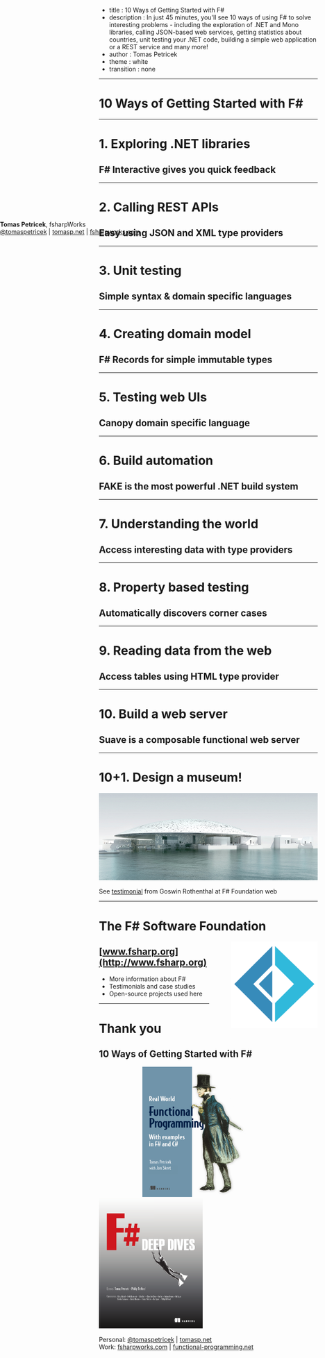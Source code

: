 ﻿- title : 10 Ways of Getting Started with F#
- description : In just 45 minutes, you'll see 10 ways of using F# to solve 
    interesting problems - including the exploration of .NET and Mono libraries, 
    calling JSON-based web services, getting statistics about countries, unit 
    testing your .NET code, building a simple web application or a REST service 
    and many more!
- author : Tomas Petricek
- theme : white
- transition : none

****************************************************************************************************

# 10 Ways of Getting Started with F#

<div style="position:absolute;text-align:left;left:0px;margin-top:220px">

**Tomas Petricek**, fsharpWorks  
[@tomaspetricek](http://www.twitter.com/tomaspetricek)
| [tomasp.net](http://www.tomasp.net)
| [fsharpworks.com](http://www.fsharpworks.com)

</div>

****************************************************************************************************

# 1. Exploring .NET libraries

<div class="fragment">

## F# Interactive gives you quick feedback

</div>

----------------------------------------------------------------------------------------------------

# 2. Calling REST APIs

<div class="fragment">

## Easy using JSON and XML type providers

</div>

----------------------------------------------------------------------------------------------------

# 3. Unit testing

<div class="fragment">

## Simple syntax & domain specific languages

</div>

----------------------------------------------------------------------------------------------------

# 4. Creating domain model

<div class="fragment">

## F# Records for simple immutable types

</div>

----------------------------------------------------------------------------------------------------

# 5. Testing web UIs

<div class="fragment">

## Canopy domain specific language

</div>

----------------------------------------------------------------------------------------------------

# 6. Build automation

<div class="fragment">

## FAKE is the most powerful .NET build system

</div>

----------------------------------------------------------------------------------------------------

# 7. Understanding the world

<div class="fragment">

## Access interesting data with type providers

</div>

----------------------------------------------------------------------------------------------------

# 8. Property based testing

<div class="fragment">

## Automatically discovers corner cases

</div>

----------------------------------------------------------------------------------------------------

# 9. Reading data from the web

<div class="fragment">

## Access tables using HTML type provider

</div>

----------------------------------------------------------------------------------------------------

# 10. Build a web server

<div class="fragment">

## Suave is a composable functional web server

</div>

----------------------------------------------------------------------------------------------------

# 10+1. Design a museum!

<div class="fragment">
<img src="images/louvre.jpg"/>

See [testimonial](http://fsharp.org/testimonials/#goswin-1) from Goswin Rothenthal at F# Foundation web

</div>

****************************************************************************************************

# The F# Software Foundation

<div style="float:right">
<img src="images/fsharp.png" style="width:200px;margin-left:50px;" />
</div>

## [www.fsharp.org](http://www.fsharp.org)

 - More information about F#
 - Testimonials and case studies
 - Open-source projects used here

---------------------------------------------------------------------------------------------------

# Thank you
## 10 Ways of Getting Started with F#

<img src="images/rwfp.png" style="height:300px;margin:0px 50px 0px 100px" />
<img src="images/deepdives.png" style="height:300px" />

Personal: [@tomaspetricek](http://www.twitter.com/tomaspetricek)
| [tomasp.net](http://tomasp.net)  
Work: [fsharpworks.com](http://fsharpworks.com)
| [functional-programming.net](http://functional-programming.net/)
